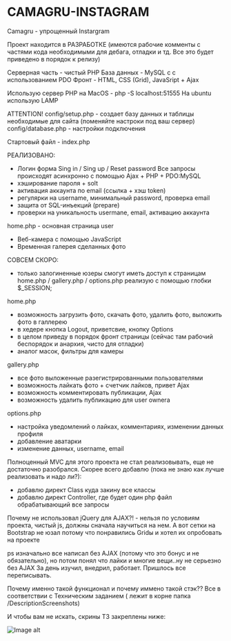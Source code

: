 # CAMAGRU-INSTAGRAM
Camagru - упрощенный Instargram

Проект находится в РАЗРАБОТКЕ 
(имеются рабочие комменты с частями кода необходимыми для дебага, отладки и тд. Все это будет приведено в порядок к релизу)

Серверная часть - чистый PHP
База данных - MySQL c с использованием PDO
Фронт - HTML, CSS (Grid), JavaSript + Ajax


Использую сервер PHP на MacOS - php -S localhost:51555
На ubuntu использую LAMP 

ATTENTION!
config/setup.php - создает базу данных и таблицы необходимые для сайта (поменяйте настроки под ваш сервер)
config/database.php - настройки подключения

Стартовый файл - index.php


РЕАЛИЗОВАНО:
- Логин форма Sing in / Sing up / Reset password
Все запросы происходят асинхронно с помощью Ajax + PHP + PDO:MySQL
- хэширование пароля + solt
- активация аккаунта по email (ссылка + хэш token)
- регулярки на username, минимальный password, проверка email
- защита от SQL-инъекций (prepare)
- проверки на уникальность usermane, email, активацию аккаунта

home.php - основная страница user
- Веб-камера с помощью JavaScript
- Временная галерея сделанных фото


СОВСЕМ СКОРО:
- только залогиненные юзеры смогут иметь доступ к страницам home.php / gallery.php / options.php
реализую с помощью глобки $_SESSION;

home.php
- возможность загрузить фото, скачать фото, удалить фото, выложить фото в галлерею
- в хедере кнопка Logout, приветсвие, кнопку Options
- в целом приведу в порядок фронт страницы (сейчас там рабочий беспорядок и анархия, чисто для отладки)
- аналог масок, фильтры для камеры

gallery.php
- все фото выложенные разегистрированными пользователями
- возможность лайкать фото + счетчик лайков, привет Ajax
- возможность комментировать публикации, Ajax
- возможность удалить публикацию для user ownera

options.php
- настройка уведомлений о лайках, комментариях, изменении данных профиля
- добавление аватарки
- изменение данных, username, email

Полноценный MVC для этого проекта не стал реализовывать, еще не достаточно разобрался.
Скорее всего добавлю (пока не знаю как лучше реализовать и надо ли?):
- добавлю директ Class куда закину все классы
- добавлю директ Controller, где будет один php файл обрабатывающий все запросы

Почему не использовал jQuery для AJAX?! - нельзя по условиям проекта, чистый js, должны сначала научиться на нем.
А вот сетки на Bootstrap не юзал потому что понравились Gridы и хотел их опробовать на проекте

ps изначально все написал без AJAX (потому что это бонус и не обязательно), но потом понял что лайки и многие вещи..ну не серьезно без AJAX
За день изучил, внедрил, работает. Пришлось все переписывать.

Почему именно такой функционал и почему иммено такой стэк??
Все в соответствии с Техническим заданием ( лежит в корне папка /DescriptionScreenshots)

И чтобы вам не искать, скрины ТЗ закреплены ниже:

![Image alt](https://github.com/mtytos/CAMAGRU-INSTAGRAM/raw/master/DescriptionScreenshots/MandatoryPart1.png)








